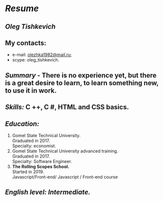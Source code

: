 # **_Resume_** 
## *Oleg Tishkevich* 
## **My contacts:** 
* e-mail: olezhka1982@mail.ru; 
* scype: oleg_tishkevich.   
## *Summary* - There is no experience yet, but there is a great desire to learn, to learn something new, to use it in work.   
## *Skills:* C ++, C #, HTML and CSS basics.   
## *Education:*    
1. Gomel State Technical University.  
   Graduated in 2017.  
   Specialty: economist.
1. Gomel State Technical University advanced training.  
   Graduated in 2017.  
   Specialty: Software Engineer.
1. **The Rolling Scopes School.**  
    Started in 2019.  
    Javascript/Front-end/ Javascript / Front-end course   
## *English level: Intermediate.*
